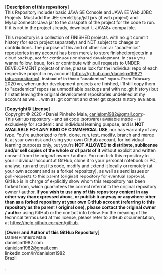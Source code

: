 [**Description of this repository**]<br>
This Repository includes basic JAVA SE Console and JAVA EE Web JDBC Projects. Must add the JEE servlet/jsp/jstl jars (if web project) and MysqlConnectorJava jar to the classpath of the project for the code to run. If it is not in the project already, download it. JAVA8+ compatible.

This repository is a collection of FINISHED projects, with no .git commit history (for each project separately) and NOT subject to change or contributions. The purpose of this and of other similar "academics" repositories in my account has been merely to store finished projects in a cloud backup, not for continuous or shared development. In case you wanna follow, issue, fork or contribute with pull requests to UNDER DEVELOPMENT projects of mine, please look for the individual repo of each respective project in my account (https://github.com/danielpm1982?tab=repositories), instead of in these "academics" repos. From February 2020 on, when under development projects are finished, I'll still copy them to "academics" repos (as unmodifiable backups and with no .git history) but I'll start leaving the original development repositories undeleted at my account as well... with all .git commit and other git objects history available.

[**Copyright© License**]<br>
Copyright © 2020 <Daniel Pinheiro Maia, danielpm1982@gmail.com><br>
This GitHub repository - and all code (software) available inside - is exclusively for academic and individual learning purpose, and is **NOT AVAILABLE FOR ANY KIND OF COMMERCIAL USE**, nor has warranty of any type. You're authorized to fork, clone, run, test, modify, branch and merge it, at your own risk and using your own GitHub account, for individual learning purposes only, but you're **NOT ALLOWED to distribute, sublicense and/or sell copies of the whole or of parts of it** without explicit and written consent from the original owner / author. You can fork this repository to your individual account at GitHub, clone it to your personal notebook or PC, analyse, run and test its code, modify and extend it locally or remotely (at your own account and as a forked repository), as well as send issues or pull-requests to this parent (original) repository for eventual approval. GitHub is in charge of explicitly show whom this respository has been forked from, which guarantees the correct referral to the original repository owner / author. **If you wish to use any of this repository content in any other way than expressed above, or publish it anyway or anywhere other than as a forked repository at your own GitHub account (referring to this repository as the parent / original one), please contact the original owner / author** using GitHub or the contact info below. For the meaning of the technical terms used at this license, please refer to GitHub documentation, at https://help.github.com/en/github.


[**Owner and Author of this GitHub Repository**]<br>
Daniel Pinheiro Maia<br>
danielpm1982.com<br>
danielpm1982@gmail.com<br>
linkedin.com/in/danielpm1982<br>
Brazil<br>
<br>
.
